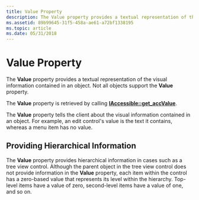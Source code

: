 ```yaml
---
title: Value Property
description: The Value property provides a textual representation of the visual information contained in an object. Not all objects support the Value property.
ms.assetid: 89b99645-31f5-458a-ae61-a72bf1338195
ms.topic: article
ms.date: 05/31/2018
---
```


# Value Property

The **Value** property provides a textual representation of the visual information contained in an object. Not all objects support the **Value** property.

The **Value** property is retrieved by calling [**IAccessible::get\_accValue**](/windows/desktop/api/Oleacc/nf-oleacc-iaccessible-get_accvalue).

The **Value** property tells the client about the visual information contained in an object. For example, an edit control's value is the text it contains, whereas a menu item has no value.

## Providing Hierarchical Information

The **Value** property provides hierarchical information in cases such as a tree view control. Although the parent object in the tree view control does not provide information in the **Value** property, each item within the control has a zero-based value that represents its level within the hierarchy. Top-level items have a value of zero, second-level items have a value of one, and so on.

 

 




